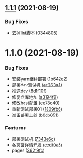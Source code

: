## [1.1.1](https://github.com/filway/admin-fe/compare/v1.1.0...v1.1.1) (2021-08-19)


### Bug Fixes

* 去掉lint脚本 ([0344805](https://github.com/filway/admin-fe/commit/034480593ed45fc497a20e2106e62b767f1a5522))

# 1.1.0 (2021-08-19)


### Bug Fixes

* 安装yarn继续部署 ([1b642e2](https://github.com/filway/admin-fe/commit/1b642e27a2dec4f03df48436452b86cb0f4ead2e))
* 部署dev测试机 ([ec263a4](https://github.com/filway/admin-fe/commit/ec263a42e746c92e6e44ad383d2150e6bf97a697))
* 推送dev ([8d1f10f](https://github.com/filway/admin-fe/commit/8d1f10fc3ba6ae581f43f04de1597038a606693f))
* 修复仓库地址 ([a3194f9](https://github.com/filway/admin-fe/commit/a3194f97f02bfb514886b5006510d9915f7b7a6f))
* 修改host配置 ([ee73c40](https://github.com/filway/admin-fe/commit/ee73c40ac3cef5125609f8cb4c6e278519aac679))
* 重新测试部署01 ([1809fb6](https://github.com/filway/admin-fe/commit/1809fb6571b4e6cc2bb737feb72102470228367e))
* 准备部署上线 ([b8cb851](https://github.com/filway/admin-fe/commit/b8cb851e6769b4dfcfeba17236013b50224c9d6d))


### Features

* 部署测试机 ([7343e6c](https://github.com/filway/admin-fe/commit/7343e6c0be63b63aae88fd0591b11ecea9bb8925))
* 各页面详情开发 ([eedf0a5](https://github.com/filway/admin-fe/commit/eedf0a59a960bd8f57ccf24b9f3a52720df78d2c))
* pages ([36219fc](https://github.com/filway/admin-fe/commit/36219fcb276a06d7bd22563f52c19807ebaf27b8))

